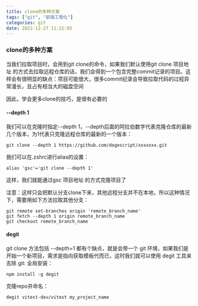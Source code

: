```yaml
---
title: clone的多种方案
tags: ["git", "前端工程化"]
categories: git
date: 2022-12-27 11:22:03
---
```

### clone的多种方案

当我们拉取项目时，会用到git clone的命令，如果我们默认使用git clone 项目地址 的方式去拉取远程仓库的话，我们会得到一个包含完整commit记录的项目。这样会有很明显的缺点：项目可能很大，很多commit纪录会导致拉取代码的过程异常漫长，且占有相当大的磁盘空间

因此，学会更多clone的技巧，是很有必要的

#### --depth 1
我们可以在克隆时指定--depth 1，--depth后面的阿拉伯数字代表克隆仓库的最新几个版本，为1代表只克隆远程仓库的最新的一个版本：
```
git clone --depth 1 https://github.com/dogescript/xxxxxxx.git
```
我们可以在.zshrc进行alias的设置：
```
alias 'gsc'='git clone --depth 1'
```
这样，我们就能通过gsc 项目地址 的方式克隆项目了


注意：这样只会把默认分支clone下来，其他远程分支并不在本地，所以这种情况下，需要用如下方法拉取其他分支：
```
git remote set-branches origin 'remote_branch_name'
git fetch --depth 1 origin remote_branch_name
git checkout remote_branch_name
```

#### degit

git clone 方法包括 --depth=1 都有个缺点，就是会带一个 git 环境，如果我们是开始一个新项目，需求是指向获取模板代而已，这时我们就可以使用 degit 工具来去除 git:
全局安装：
```
npm install -g degit
```
克隆repo并命名：
```
degit vitest-dev/vitest my_project_name
```
